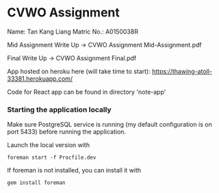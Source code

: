 # CVWO Assignment

Name: Tan Kang Liang
Matric No.: A0150038R

Mid Assignment Write Up -> CVWO Assignment Mid-Assignment.pdf

Final Write Up -> CVWO Assignment Final.pdf

App hosted on heroku here (will take time to start): https://thawing-atoll-33381.herokuapp.com/

Code for React app can be found in directory 'note-app'

### Starting the application locally

Make sure PostgreSQL service is running (my default configuration is on port 5433) before running the application.

Launch the local version with
```
foreman start -f Procfile.dev
```

If foreman is not installed, you can install it with
```
gem install foreman
```
